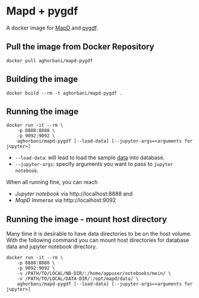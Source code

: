 Mapd + pygdf 
==========

A docker image for [MapD](https://www.mapd.com/) and [pygdf](http://gpuopenanalytics.com/). 

## Pull the image from Docker Repository

```
docker pull aghorbani/mapd-pygdf
```

## Building the image

```
docker build --rm -t aghorbani/mapd-pygdf .
```

## Running the image

```
docker run -it --rm \
    -p 8888:8888 \
    -p 9092:9092 \
    aghorbani/mapd-pygdf [--load-data] [--jupyter-args=<arguments for jupyter>]
```

* `--load-data`: will lead to load the sample [data](https://raw.githubusercontent.com/a-ghorbani/docker-mapd-pygdf/master/scripts/churn.txt) into database.
* `--jupyter-args`: specify arguments you want to pass to `jupyter notebook`.

When all running fine, you can reach 
* *Jupyter notebook* via http://localhost:8888 and 
* *MapD Immerse* via http://localhost:9092 

## Running the image - mount host directory

Many time it is desirable to have data directories to be on the host volume.
With the following command you can mount host directories for database data and jupyter notebook directory.

```
docker run -it --rm \
    -p 8888:8888 \
    -p 9092:9092 \
    -v /PATH/TO/LOCAL/NB-DIR/:/home/appuser/notebooks/mein/ \
    -v /PATH/TO/LOCAL/DATA-DIR/:/opt/mapd/data/ \
    aghorbani/mapd-pygdf [--load-data] [--jupyter-args=<arguments for jupyter>]
```



